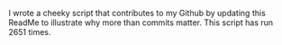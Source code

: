 I wrote a cheeky script that contributes to my Github by updating this ReadMe to illustrate why more than commits matter. This script has run 2651 times.